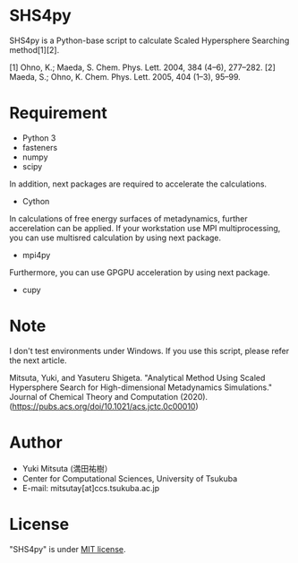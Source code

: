 # SHS4py

SHS4py is a Python-base script to calculate Scaled Hypersphere Searching method[1][2].

[1] Ohno, K.; Maeda, S. Chem. Phys. Lett. 2004, 384 (4–6), 277–282.
[2] Maeda, S.; Ohno, K. Chem. Phys. Lett. 2005, 404 (1–3), 95–99.

# Requirement

* Python 3
* fasteners
* numpy
* scipy

In addition, next packages are required to accelerate the calculations.

* Cython

In calculations of free energy surfaces of metadynamics, further accerelation can be applied.
If your workstation use MPI multiprocessing, you can use multisred calculation by using next package.

* mpi4py

Furthermore, you can use GPGPU acceleration by using next package.

* cupy


# Note

I don't test environments under Windows.
If you use this script, please refer the next article.

Mitsuta, Yuki, and Yasuteru Shigeta. "Analytical Method Using Scaled Hypersphere Search for High-dimensional Metadynamics Simulations." Journal of Chemical Theory and Computation (2020).(https://pubs.acs.org/doi/10.1021/acs.jctc.0c00010)

# Author

* Yuki Mitsuta (満田祐樹）
* Center for Computational Sciences, University of Tsukuba
* E-mail: mitsutay[at]ccs.tsukuba.ac.jp

# License

"SHS4py" is under [MIT license](https://en.wikipedia.org/wiki/MIT_License).
